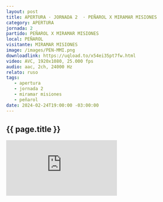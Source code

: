 ```yaml
---
layout: post
title: APERTURA · JORNADA 2  · PEÑAROL X MIRAMAR MISIONES
category: APERTURA
jornada: 2
partido: PEÑAROL X MIRAMAR MISIONES
local: PEÑAROL
visitante: MIRAMAR MISIONES
image: /images/PEN-MMI.png
downloadlink: https://uqload.to/x54ei35pt7fw.html
video: AVC, 1920x1080, 25.000 fps
audio: aac, 2ch, 24000 Hz
relato: ruso
tags:
   - apertura
   - jornada 2
   - miramar misiones
   - peñarol
date: 2024-02-24T19:00:00 -03:00:00
---
```


<div class="espacio kustom_culture">
  <h2>{{ page.title }}</h2>
</div>

<iframe  class="position-relative w-100 h-100 border-0" src="https://uqload.to/embed-x54ei35pt7fw.html" frameborder=0 marginwidth=0 marginheight=0 scrolling=NO allowfullscreen></iframe>

<br>
